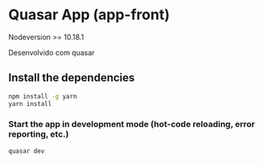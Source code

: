 # Quasar App (app-front)
Nodeversion >= 10.18.1  

Desenvolvido com quasar 

## Install the dependencies
```bash
npm install -g yarn
yarn install

```

### Start the app in development mode (hot-code reloading, error reporting, etc.)
```bash
quasar dev
```
